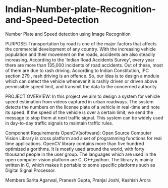 # Indian-Number-plate-Recognition-and-Speed-Detection
Number Plate and Speed detection using Image Recognition

PURPOSE:
Transportation by road is one of the major factors that affects the commercial development of any country. With the increasing vehicle population and their movement on the roads, accidents are also steadily increasing. According to the 'Indian Road Accidents Survey', every year there are more than 135,000 incidents of road accidents. Out of these, most of them are due to rash driving. According to Indian Constitution, IPC section 279 , rash driving is an offence. So, our idea is to design a module which can detect the vehicle whenever it is rashly driven or driven above permissible speed limit, and transmit the data to the concerned authority.

PROJECT OVERVIEW:
In this project we aim to design a system for vehicle speed estimation from videos captured in urban roadways. The system detects the numbers on the license plate of a vehicle in real-time and note its speed. If the speed of the vehicle is over a certain limit, we send the message to stop them at next traffic signal. This system can be widely used in day-to-day traffic signals to maintain traffic rules.

Component Requirements
OpenCV(software):
Open Source Computer Vision Library is cross platform and a set of programming functions for real time applications. OpenCV library contains more than five hundred optimized algorithms. It is mostly used around the world, with forty thousand people in the user group. The languages which are used in the open computer vision platform are C, C++,python. The library is mainly written in C, which makes it portable to some specific platforms such as Digital Signal Processor.

Members Sarita Agarwal, Pranesh Gupta, Pranjal Joshi, Kashish Arora
